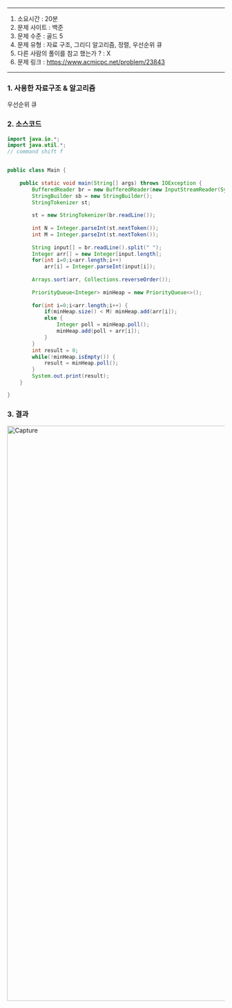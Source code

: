 
---

1. 소요시간 : 20분
2. 문제 사이트 : 백준
3. 문제 수준 : 골드 5
4. 문제 유형 : 자료 구조, 그리디 알고리즘, 정렬, 우선순위 큐
5. 다른 사람의 풀이를 참고 했는가 ? : X
6. 문제 링크 : https://www.acmicpc.net/problem/23843

---

### 1. 사용한 자료구조 & 알고리즘

우선순위 큐


### 2. 소스코드
```java
import java.io.*;
import java.util.*;
// command shift f


public class Main {
    
    public static void main(String[] args) throws IOException {
        BufferedReader br = new BufferedReader(new InputStreamReader(System.in));
        StringBuilder sb = new StringBuilder();
        StringTokenizer st;
        
        st = new StringTokenizer(br.readLine());
        
        int N = Integer.parseInt(st.nextToken());
        int M = Integer.parseInt(st.nextToken());
            
        String input[] = br.readLine().split(" ");
        Integer arr[] = new Integer[input.length];
        for(int i=0;i<arr.length;i++)
            arr[i] = Integer.parseInt(input[i]);
        
        Arrays.sort(arr, Collections.reverseOrder());
        
        PriorityQueue<Integer> minHeap = new PriorityQueue<>();
        
        for(int i=0;i<arr.length;i++) {    
            if(minHeap.size() < M) minHeap.add(arr[i]);
            else {
                Integer poll = minHeap.poll();
                minHeap.add(poll + arr[i]);
            }
        }
        int result = 0;
        while(!minHeap.isEmpty()) {
            result = minHeap.poll();
        }
        System.out.print(result);
    }    

}
```

### 3. 결과

<img width="1330" alt="Capture" src="https://github.com/KimNahun/algorithm-1day1solve/assets/118811606/6b5a2acd-2769-4438-9cb3-845f0b814b2d">
